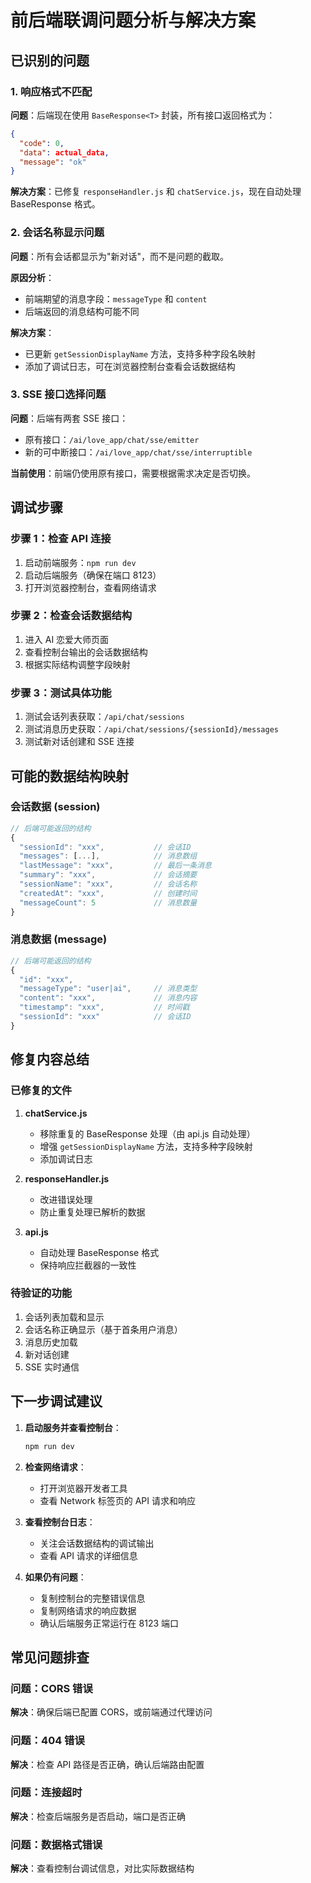 # 前后端联调问题分析与解决方案

## 已识别的问题

### 1. 响应格式不匹配

**问题**：后端现在使用 `BaseResponse<T>` 封装，所有接口返回格式为：

```json
{
  "code": 0,
  "data": actual_data,
  "message": "ok"
}
```

**解决方案**：已修复 `responseHandler.js` 和 `chatService.js`，现在自动处理 BaseResponse 格式。

### 2. 会话名称显示问题

**问题**：所有会话都显示为"新对话"，而不是问题的截取。

**原因分析**：

- 前端期望的消息字段：`messageType` 和 `content`
- 后端返回的消息结构可能不同

**解决方案**：

- 已更新 `getSessionDisplayName` 方法，支持多种字段名映射
- 添加了调试日志，可在浏览器控制台查看会话数据结构

### 3. SSE 接口选择问题

**问题**：后端有两套 SSE 接口：

- 原有接口：`/ai/love_app/chat/sse/emitter`
- 新的可中断接口：`/ai/love_app/chat/sse/interruptible`

**当前使用**：前端仍使用原有接口，需要根据需求决定是否切换。

## 调试步骤

### 步骤 1：检查 API 连接

1. 启动前端服务：`npm run dev`
2. 启动后端服务（确保在端口 8123）
3. 打开浏览器控制台，查看网络请求

### 步骤 2：检查会话数据结构

1. 进入 AI 恋爱大师页面
2. 查看控制台输出的会话数据结构
3. 根据实际结构调整字段映射

### 步骤 3：测试具体功能

1. 测试会话列表获取：`/api/chat/sessions`
2. 测试消息历史获取：`/api/chat/sessions/{sessionId}/messages`
3. 测试新对话创建和 SSE 连接

## 可能的数据结构映射

### 会话数据 (session)

```javascript
// 后端可能返回的结构
{
  "sessionId": "xxx",           // 会话ID
  "messages": [...],            // 消息数组
  "lastMessage": "xxx",         // 最后一条消息
  "summary": "xxx",             // 会话摘要
  "sessionName": "xxx",         // 会话名称
  "createdAt": "xxx",           // 创建时间
  "messageCount": 5             // 消息数量
}
```

### 消息数据 (message)

```javascript
// 后端可能返回的结构
{
  "id": "xxx",
  "messageType": "user|ai",     // 消息类型
  "content": "xxx",             // 消息内容
  "timestamp": "xxx",           // 时间戳
  "sessionId": "xxx"            // 会话ID
}
```

## 修复内容总结

### 已修复的文件

1. **chatService.js**

   - 移除重复的 BaseResponse 处理（由 api.js 自动处理）
   - 增强 `getSessionDisplayName` 方法，支持多种字段映射
   - 添加调试日志

2. **responseHandler.js**

   - 改进错误处理
   - 防止重复处理已解析的数据

3. **api.js**
   - 自动处理 BaseResponse 格式
   - 保持响应拦截器的一致性

### 待验证的功能

1. 会话列表加载和显示
2. 会话名称正确显示（基于首条用户消息）
3. 消息历史加载
4. 新对话创建
5. SSE 实时通信

## 下一步调试建议

1. **启动服务并查看控制台**：

   ```bash
   npm run dev
   ```

2. **检查网络请求**：

   - 打开浏览器开发者工具
   - 查看 Network 标签页的 API 请求和响应

3. **查看控制台日志**：

   - 关注会话数据结构的调试输出
   - 查看 API 请求的详细信息

4. **如果仍有问题**：
   - 复制控制台的完整错误信息
   - 复制网络请求的响应数据
   - 确认后端服务正常运行在 8123 端口

## 常见问题排查

### 问题：CORS 错误

**解决**：确保后端已配置 CORS，或前端通过代理访问

### 问题：404 错误

**解决**：检查 API 路径是否正确，确认后端路由配置

### 问题：连接超时

**解决**：检查后端服务是否启动，端口是否正确

### 问题：数据格式错误

**解决**：查看控制台调试信息，对比实际数据结构
